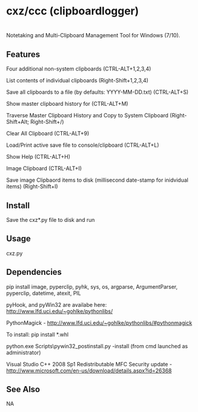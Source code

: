 # cxz/ccc (clipboardlogger)
#
Notetaking and Multi-Clipboard Management Tool for Windows (7/10).  

Features
-------
Four additional non-system clipboards (CTRL-ALT+1,2,3,4)

List contents of individual clipboards (Right-Shift+1,2,3,4)

Save all clipboards to a file (by defaults: YYYY-MM-DD.txt) (CTRL-ALT+S)

Show master clipboard history for (CTRL-ALT+M)

Traverse Master Clipboard History and Copy to System Clipboard (Right-Shift+Alt; Right-Shift+/)

Clear All Clipboard (CTRL-ALT+9)

Load/Print active save file to console/clipboard (CTRL-ALT+L)

Show Help (CTRL-ALT+H)

Image Clipboard (CTRL-ALT+I)

Save image Clipbaord items to disk (millisecond date-stamp for inidvidual items) (Right-Shift+I)


Install
-------

Save the cxz*.py file to disk and run

Usage
-----

   cxz.py

Dependencies
--------
pip install image, pyperclip, pyhk, sys, os, argparse, ArgumentParser, pyperclip, datetime, atexit, PIL

pyHook, and pyWin32 are availabe here: http://www.lfd.uci.edu/~gohlke/pythonlibs/

PythonMagick - http://www.lfd.uci.edu/~gohlke/pythonlibs/#pythonmagick

To install: pip install *.whl

python.exe Scripts\pywin32_postinstall.py -install (from cmd launched as administrator)

Visual Studio C++ 2008 Sp1 Redistributable MFC Security update - http://www.microsoft.com/en-us/download/details.aspx?id=26368


See Also
--------

NA
